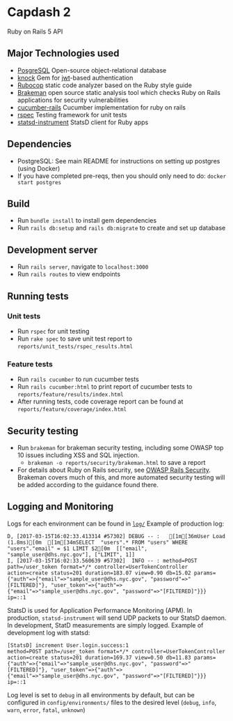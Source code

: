 # Capdash 2

Ruby on Rails 5 API

## Major Technologies used

  * [PosgreSQL](https://www.postgresql.org/) Open-source object-relational database
  * [knock](https://github.com/nsarno/knock) Gem for [jwt](https://jwt.io/)-based authentication
  * [Rubocop](https://github.com/bbatsov/rubocop) static code analyzer based on the Ruby style guide
  * [Brakeman](https://github.com/presidentbeef/brakeman) open source static analysis tool which checks Ruby on Rails applications for security vulnerabilities
  * [cucumber-rails](https://github.com/cucumber/cucumber-rails) Cucumber implementation for ruby on rails
  * [rspec](http://rspec.info/) Testing framework for unit tests
  * [statsd-instrument](https://github.com/Shopify/statsd-instrument) StatsD client for Ruby apps


## Dependencies

  * PostgreSQL: See main README for instructions on setting up postgres (using Docker)
  * If you have completed pre-reqs, then you should only need to do: `docker start postgres`

## Build

  * Run `bundle install` to install gem dependencies
  * Run `rails db:setup` and `rails db:migrate` to create and set up database

## Development server

  * Run `rails server`, navigate to `localhost:3000`
  * Run `rails routes` to view endpoints

## Running tests

### Unit tests
  * Run `rspec` for unit testing
  * Run `rake spec` to save unit test report to `reports/unit_tests/rspec_results.html`
  
### Feature tests
  * Run `rails cucumber` to run cucumber tests
  * Run `rails cucumber:html` to print report of cucumber tests to `reports/feature/results/index.html`
  * After running tests, code coverage report can be found at `reports/feature/coverage/index.html`

## Security testing

  * Run `brakeman` for brakeman security testing, including some OWASP top 10 issues including XSS and SQL injection.
    * `brakeman -o reports/security/brakeman.html` to save a report
  * For details about Ruby on Rails security, see [OWASP Rails Security](https://www.owasp.org/images/8/89/Rails_Security_2.pdf). Brakeman covers much of this, and more automated security testing will be added according to the guidance found there.

## Logging and Monitoring

Logs for each environment can be found in [`log/`](./log/)
Example of production log:
```
D, [2017-03-15T16:02:33.413314 #57302] DEBUG -- :   [1m[36mUser Load (1.8ms)[0m  [1m[34mSELECT  "users".* FROM "users" WHERE "users"."email" = $1 LIMIT $2[0m  [["email", "sample_user@dhs.nyc.gov"], ["LIMIT", 1]]
I, [2017-03-15T16:02:33.560639 #57302]  INFO -- : method=POST path=/user_token format=*/* controller=UserTokenController action=create status=201 duration=183.07 view=0.90 db=15.02 params={"auth"=>{"email"=>"sample_user@dhs.nyc.gov", "password"=>"[FILTERED]"}, "user_token"=>{"auth"=>{"email"=>"sample_user@dhs.nyc.gov", "password"=>"[FILTERED]"}}} ip=::1
```
StatsD is used for Application Performance Monitoring (APM). In production, `statsd-instrument` will send UDP packets to our StatsD daemon. In development, StatD measurements are simply logged.
Example of development log with statsd:
```
[StatsD] increment User.login.success:1
method=POST path=/user_token format=*/* controller=UserTokenController action=create status=201 duration=169.37 view=0.50 db=11.83 params={"auth"=>{"email"=>"sample_user@dhs.nyc.gov", "password"=>"[FILTERED]"}, "user_token"=>{"auth"=>{"email"=>"sample_user@dhs.nyc.gov", "password"=>"[FILTERED]"}}} ip=::1
```
Log level is set to `debug` in all environments by default, but can be configured in `config/environments/` files to the desired level (`debug`, `info`, `warn`, `error`, `fatal`, `unknown`)

